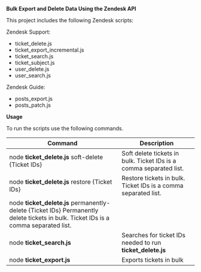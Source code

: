 **Bulk Export and Delete Data Using the Zendesk API**

This project includes the following Zendesk scripts:

Zendesk Support:
- ticket_delete.js
- ticket_export_incremental.js
- ticket_search.js
- ticket_subject.js
- user_delete.js
- user_search.js

Zendesk Guide:
- posts_export.js
- posts_patch.js

**Usage**

To run the scripts use the following commands.

| **Command** | **Description** |
|---|---|
| node **ticket_delete.js** soft-delete {Ticket IDs} | Soft delete tickets in bulk. Ticket IDs is a comma separated list. |
| node **ticket_delete.js** restore {Ticket IDs} | Restore tickets in bulk. Ticket IDs is a comma separated list. |
| node **ticket_delete.js** permanently-delete {Ticket IDs}   Permanently delete tickets in bulk. Ticket IDs is a comma separated list. |
| node **ticket_search.js** | Searches for ticket IDs needed to run **ticket_delete.js** |
| node **ticket_export.js** | Exports tickets in bulk |